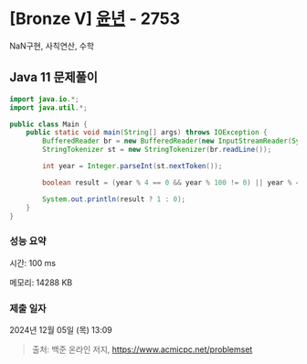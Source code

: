 # [Bronze V] [윤년](https://www.acmicpc.net/problem/2753) - 2753 

NaN구현, 사칙연산, 수학

## Java 11 문제풀이

```Java 11
import java.io.*;
import java.util.*;

public class Main {
    public static void main(String[] args) throws IOException {
        BufferedReader br = new BufferedReader(new InputStreamReader(System.in));
        StringTokenizer st = new StringTokenizer(br.readLine());

        int year = Integer.parseInt(st.nextToken());

        boolean result = (year % 4 == 0 && year % 100 != 0) || year % 400 == 0;

        System.out.println(result ? 1 : 0);
    }
}
```

### 성능 요약

시간: 100 ms

메모리: 14288 KB

### 제출 일자

2024년 12월 05일 (목) 13:09

> 출처: 백준 온라인 저지, https://www.acmicpc.net/problemset 

